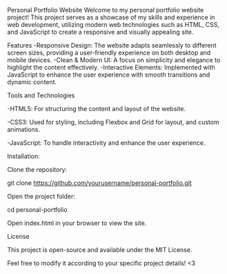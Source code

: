 Personal Portfolio Website
Welcome to my personal portfolio website project! This project serves as a showcase of my skills and experience in web development, utilizing modern web technologies such as HTML, CSS, and JavaScript to create a responsive and visually appealing site.

Features
-Responsive Design: The website adapts seamlessly to different screen sizes, providing a user-friendly experience on both desktop and mobile devices.
-Clean & Modern UI: A focus on simplicity and elegance to highlight the content effectively.
-Interactive Elements: Implemented with JavaScript to enhance the user experience with smooth transitions and dynamic content.

Tools and Technologies

-HTML5: For structuring the content and layout of the website.

-CSS3: Used for styling, including Flexbox and Grid for layout, and custom animations.

-JavaScript: To handle interactivity and enhance the user experience.



Installation:

Clone the repository:

git clone https://github.com/yourusername/personal-portfolio.git


Open the project folder:

cd personal-portfolio


Open index.html in your browser to view the site.


License


This project is open-source and available under the MIT License.

Feel free to modify it according to your specific project details! <3
